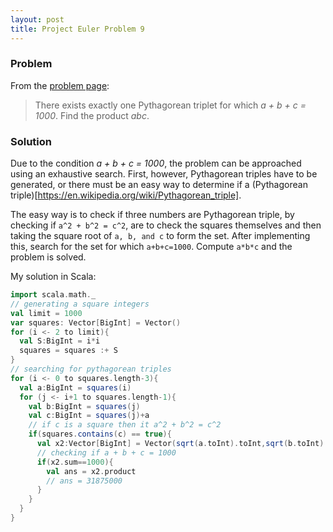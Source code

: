 ```yaml
--- 
layout: post
title: Project Euler Problem 9 
--- 
```


### Problem 
From the [problem page](https://projecteuler.net/problem=9):
> There exists exactly one Pythagorean triplet for which *a + b + c = 1000*.
> Find the product *abc*.

### Solution 
Due to the condition *a + b + c = 1000*, the problem can be approached using an exhaustive search. First, however, Pythagorean triples 
have to be generated, or there must be an easy way to determine if a (Pythagorean triple)[https://en.wikipedia.org/wiki/Pythagorean_triple]. 

The easy way is to check if three numbers are Pythagorean triple, by checking if ```a^2 + b^2 = c^2```, are to check the squares themselves and 
then taking the square root of ```a, b, and c``` to form the set. After implementing this, search for the set for which ```a+b+c=1000```.
Compute ```a*b*c``` and the problem is solved. 

My solution in Scala: 
```scala
import scala.math._
// generating a square integers
val limit = 1000
var squares: Vector[BigInt] = Vector()
for (i <- 2 to limit){
  val S:BigInt = i*i
  squares = squares :+ S
}
// searching for pythagorean triples
for (i <- 0 to squares.length-3){
  val a:BigInt = squares(i)
  for (j <- i+1 to squares.length-1){
    val b:BigInt = squares(j)
    val c:BigInt = squares(j)+a
    // if c is a square then it a^2 + b^2 = c^2 
    if(squares.contains(c) == true){
      val x2:Vector[BigInt] = Vector(sqrt(a.toInt).toInt,sqrt(b.toInt).toInt,sqrt(c.toInt).toInt)
      // checking if a + b + c = 1000
      if(x2.sum==1000){
        val ans = x2.product
        // ans = 31875000
      }
    }
  }
}
```

